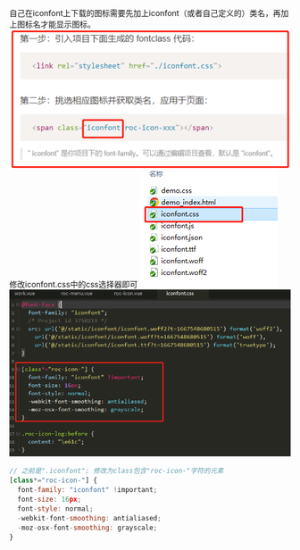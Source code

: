 自己在iconfont上下载的图标需要先加上iconfont（或者自己定义的）类名，再加上图标名才能显示图标。
![](assets/【css】iconfont只加icon名显示图标/1.png)
修改iconfont.css中的css选择器即可
![](assets/【css】iconfont只加icon名显示图标/2.png)
![](assets/【css】iconfont只加icon名显示图标/3.png)
```javascript
// 之前是".iconfont"; 修改为class包含"roc-icon-"字符的元素
[class*="roc-icon-"] {
  font-family: "iconfont" !important;
  font-size: 16px;
  font-style: normal;
  -webkit-font-smoothing: antialiased;
  -moz-osx-font-smoothing: grayscale;
}
```
